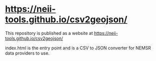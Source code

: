 # https://neii-tools.github.io/csv2geojson/

This repository is published as a website at https://neii-tools.github.io/csv2geojson/

index.html is the entry point and is a CSV to JSON converter for NEMSR data providers to use.

